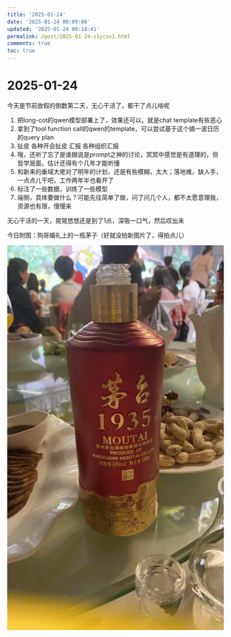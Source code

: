 ```yaml
---
title: '2025-01-24'
date: '2025-01-24 00:09:06'
updated: '2025-01-24 00:18:41'
permalink: /post/2025-01-24-z1ycsn1.html
comments: true
toc: true
---
```


# 2025-01-24

今天是节前放假的倒数第二天，无心干活了，都干了点儿啥呢

1. 把long-cot的qwen模型部署上了，效果还可以，就是chat template有些恶心
2. 拿到了tool function call的qwen的template，可以尝试基于这个搞一波日历的query plan
3. 扯皮 各种开会扯皮 汇报 各种组织汇报
4. 哦，还听了忘了是谁据说是prompt之神的讨论，冥冥中感觉是有道理的，但哲学层面，估计还得有个几年才能听懂
5. 和新来的垂域大佬对了明年的计划，还是有些模糊，太大；落地难，缺人手，一点点儿干吧，工作两年半也看开了
6. 标注了一些数据，训练了一些模型
7. 端侧，具体要做什么？可能先往简单了做，问了问几个人，都不太愿意理我，资源也有限，慢慢来

无心干活的一天，晃晃悠悠还是到了1点，深吸一口气，然后叹出来

今日附图：狗哥婚礼上的一瓶茅子（好就没拍新图片了，得拍点儿）

​![539DB3CD-E2B4-456E-9D86-517956A9F198](https://raw.githubusercontent.com/zjuzhfbloodz/bloodzSpace/main/source/images/539DB3CD-E2B4-456E-9D86-517956A9F198-20250124001750-oui0yg9.jpeg)​

‍
